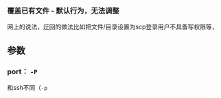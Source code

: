 

### 覆盖已有文件 - 默认行为，无法调整

网上的说法，迂回的做法比如把文件/目录设置为scp登录用户不具备写权限等，





## 参数



### port： `-P`

和ssh不同（`-p`



